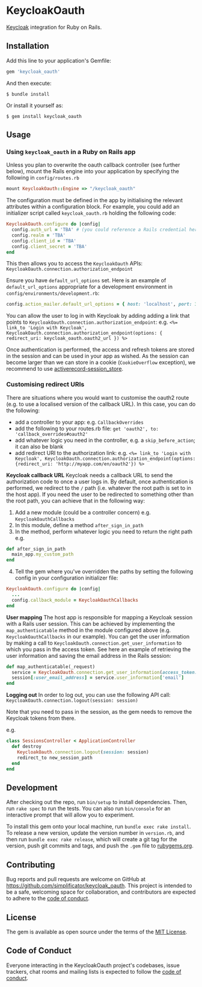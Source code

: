 # KeycloakOauth

[Keycloak](https://www.keycloak.org) integration for Ruby on Rails.

## Installation

Add this line to your application's Gemfile:

```ruby
gem 'keycloak_oauth'
```

And then execute:

    $ bundle install

Or install it yourself as:

    $ gem install keycloak_oauth

## Usage

### Using `keycloak_oauth` in a Ruby on Rails app

Unless you plan to overwrite the oauth callback controller (see further below), mount the Rails engine into your application by specifying the following in `config/routes.rb`

```ruby
mount KeycloakOauth::Engine => "/keycloak_oauth"
```

The configuration must be defined in the app by initialising the relevant attributes within a configuration block. For example, you could add an initializer script called `keycloak_oauth.rb` holding the following code:

```ruby
KeycloakOauth.configure do |config|
  config.auth_url = 'TBA' # (you could reference a Rails credential here for example)
  config.realm = 'TBA'
  config.client_id = 'TBA'
  config.client_secret = 'TBA'
end
```

This then allows you to access the `KeycloakOauth` APIs:
`KeycloakOauth.connection.authorization_endpoint`

Ensure you have `default_url_options` set. Here
is an example of `default_url_options` appropriate for a development environment
in `config/environments/development.rb`:

```ruby
config.action_mailer.default_url_options = { host: 'localhost', port: 3000 }
```

You can allow the user to log in with Keycloak by adding adding a link that points to `KeycloakOauth.connection.authorization_endpoint`:
e.g.
`<%= link_to 'Login with Keycloak', KeycloakOauth.connection.authorization_endpoint(options: { redirect_uri: keycloak_oauth.oauth2_url }) %>`

Once authentication is performed, the access and refresh tokens are stored in the session and can be used in your app as wished. As the session can become larger than we can store in a cookie (`CookieOverflow` exception), we recommend to use [activerecord-session_store](https://github.com/rails/activerecord-session_store).

### Customising redirect URIs

There are situations where you would want to customise the oauth2 route (e.g. to use a localised version of the callback URL).
In this case, you can do the following:
- add a controller to your app: e.g. `CallbackOverrides`
- add the following to your routes.rb file: `get 'oauth2', to: 'callback_overrides#oauth2'`
- add whatever logic you need in the controller, e.g. a `skip_before_action`; it can also be blank
- add redirect URI to the authorization link:
e.g.
`<%= link_to 'Login with Keycloak', KeycloakOauth.connection.authorization_endpoint(options: {redirect_uri: 'http://myapp.com/en/oauth2'}) %>`

**Keycloak callback URL**
Keycloak needs a callback URL to send the authorization code to once a user logs in.
By default, once authentication is performed, we redirect to the `/` path (i.e. whatever the root path is set to in the host app).
If you need the user to be redirected to something other than the root path, you can achieve that in the following way:

1. Add a new module (could be a controller concern) e.g. `KeycloakOauthCallbacks`
2. In this module, define a method `after_sign_in_path`
3. In the method, perform whatever logic you need to return the right path e.g.
```ruby
def after_sign_in_path
  main_app.my_custom_path
end
```
4. Tell the gem where you've overridden the paths by setting the following config in your configuration initializer file:
```ruby
KeycloakOauth.configure do |config|
  ...
  config.callback_module = KeycloakOauthCallbacks
end
```

**User mapping**
The host app is responsible for mapping a Keycloak session with a Rails user session. This can be achieved
by implementing the `map_authenticatable` method in the module configured above (e.g. `KeycloakOauthCallbacks` in our example).
You can get the user information by making a call to `KeycloakOauth.connection.get_user_information` to which you pass in the access token.
See here an example of retrieving the user information and saving the email address in the Rails session:

```ruby
def map_authenticatable(_request)
  service = KeycloakOauth.connection.get_user_information(access_token: session[:access_token])
  session[:user_email_address] = service.user_information['email']
end
```

**Logging out**
In order to log out, you can use the following API call:
`KeycloakOauth.connection.logout(session: session)`

Note that you need to pass in the session, as the gem needs to remove the Keycloak tokens from there.

e.g.
```ruby
class SessionsController < ApplicationController
  def destroy
    KeycloakOauth.connection.logout(session: session)
    redirect_to new_session_path
  end
end
```

## Development

After checking out the repo, run `bin/setup` to install dependencies. Then, run `rake spec` to run the tests. You can also run `bin/console` for an interactive prompt that will allow you to experiment.

To install this gem onto your local machine, run `bundle exec rake install`. To release a new version, update the version number in `version.rb`, and then run `bundle exec rake release`, which will create a git tag for the version, push git commits and tags, and push the `.gem` file to [rubygems.org](https://rubygems.org).

## Contributing

Bug reports and pull requests are welcome on GitHub at https://github.com/simplificator/keycloak_oauth. This project is intended to be a safe, welcoming space for collaboration, and contributors are expected to adhere to the [code of conduct](https://github.com/simplificator/keycloak_oauth/blob/master/CODE_OF_CONDUCT.md).


## License

The gem is available as open source under the terms of the [MIT License](https://opensource.org/licenses/MIT).

## Code of Conduct

Everyone interacting in the KeycloakOauth project's codebases, issue trackers, chat rooms and mailing lists is expected to follow the [code of conduct](https://github.com/simplificator/keycloak_oauth/blob/master/CODE_OF_CONDUCT.md).
